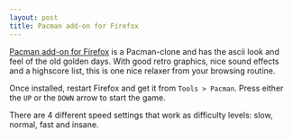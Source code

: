 ```yaml
---
layout: post
title: Pacman add-on for Firefox
---
```


<a href="https://addons.mozilla.org/en-US/firefox/addon/2053">Pacman add-on for Firefox</a> is a Pacman-clone and has the ascii look and feel of the old golden days. With good retro graphics, nice sound effects and a highscore list, this is one nice relaxer from your browsing routine.

Once installed, restart Firefox and get it from `Tools > Pacman`. Press either the `UP` or the `DOWN` arrow to start the game.

There are 4 different speed settings that work as difficulty levels: slow, normal, fast and insane.